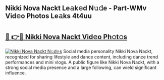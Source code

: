 ## Nikki Nova Nackt Le𝚊k𝚎d N𝚞𝚍e - Part-WMv Vid𝚎o Photos Le𝚊ks 4t4uu

# <h2><a href="http://fb38km0.evod.top/?m=Nikki+Nova+Nackt">🔗 👉🔴 Nikki Nova Nackt Vid𝚎o Ph𝚘t𝚘s</a></h2>

[![Nikki Nova Nackt N𝚞d𝚎s](https://i.imgur.com/8V9OHl7.gif)](http://fb38km0.evod.top/?m=Nikki+Nova+Nackt)
Social media personality Nikki Nova Nackt, recognized for sharing lifestyle and dance content, including dance trend performances and mini vlogs. A public figure like Nikki Nova Nackt, with a strong social media presence and a large following, can wield significant influence. 

